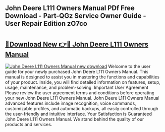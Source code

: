 ## John Deere L111 Owners Manual PDf Free Download - Part-QGz Service Owner Guide - User Repair Edition zO7co

# <h2><a href="http://bc95864.oget.top/?id=John+Deere+L111+Owners+Manual">🔗Download New 👉🔴 John Deere L111 Owners Manual</a></h2>

[![John Deere L111 Owners Manual new download](https://i.imgur.com/5g1atiW.png)](http://bc95864.oget.top/?id=John+Deere+L111+Owners+Manual)
Welcome to the user guide for your newly purchased John Deere L111 Owners Manual. This manual is designed to assist you in mastering the functions and capabilities of your product. Inside, you will find detailed information on features, setup, usage, maintenance, and problem-solving. Important User Agreement Please review the user agreement terms and conditions before operating your new John Deere L111 Owners Manual. John Deere L111 Owners Manual advanced features include image recognition, voice commands, customizable profiles, and automatic backups, all easily controlled through the user-friendly and intuitive interface. Your Satisfaction is Guaranteed John Deere L111 Owners Manual. We stand behind the quality of our products and services.
